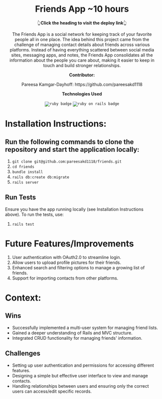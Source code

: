 <h1 align="center">Friends App ~10 hours</h1>
<p align='center'>👆<b>Click the heading to visit the deploy link</b>👆</p> <p align="center">The Friends App is a social network for keeping track of your favorite people all in one place. The idea behind this project came from the challenge of managing contact details about friends across various platforms. Instead of having everything scattered between social media sites, messaging apps, and notes, the Friends App consolidates all the information about the people you care about, making it easier to keep in touch and build stronger relationships.</p>
<p align="center"><strong>Contributor:</strong></p>
<div align="center"> Pareesa Kamgar-Dayhoff: https://github.com/pareesakd1118 </div> <p align="center"><strong>Technologies Used</strong></p> <div align="center"> <code><img src="https://img.shields.io/badge/Ruby-CC342D?logo=ruby&logoColor=fff&style=for-the-badge" alt="ruby badge"></code> <code><img src="https://img.shields.io/badge/Ruby%20on%20Rails-D30001?logo=rubyonrails&logoColor=fff&style=for-the-badge" alt="ruby on rails badge"></code>  </div>

# Installation Instructions: 
## Run the following commands to clone the repository and start the application locally: #

1. ` git clone git@github.com:pareesakd1118/friends.git `
2. ` cd friends `
3. ` bundle install `
4. ` rails db:create db:migrate `
5. ` rails server `

## Run Tests

Ensure you have the app running locally (see Installation Instructions above).
To run the tests, use:

1. ` rails test `

# Future Features/Improvements
1. User authentication with OAuth2.0 to streamline login.
2. Allow users to upload profile pictures for their friends.
3. Enhanced search and filtering options to manage a growing list of friends.
4. Support for importing contacts from other platforms.

# Context:
<!-- wins, challenges, time spent, goals, approaches, etc -->
## Wins
- Successfully implemented a multi-user system for managing friend lists.
- Gained a deeper understanding of Rails and MVC structure.
- Integrated CRUD functionality for managing friends' information.
## Challenges
- Setting up user authentication and permissions for accessing different features.
- Designing a simple but effective user interface to view and manage contacts.
- Handling relationships between users and ensuring only the correct users can access/edit specific records.

